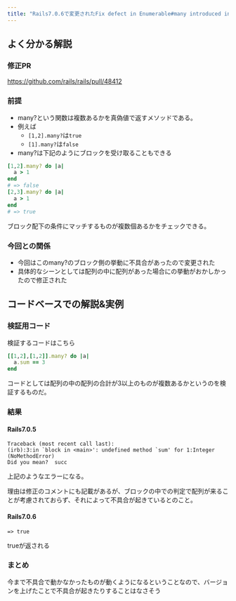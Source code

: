 ```yaml
---
title: "Rails7.0.6で変更されたFix defect in Enumerable#many introduced in rails/rails@d862dffについての解説"
---
```


## よく分かる解説

### 修正PR
https://github.com/rails/rails/pull/48412

### 前提
- many?という関数は複数あるかを真偽値で返すメソッドである。
- 例えば
  - `[1,2].many?`は`true`
  - `[1].many?`は`false`
- many?は下記のようにブロックを受け取ることもできる

```ruby
[1,2].many? do |a|
  a > 1
end
# => false
[2,3].many? do |a|
  a > 1
end
# => true
```
ブロック配下の条件にマッチするものが複数個あるかをチェックできる。


### 今回との関係
- 今回はこのmany?のブロック側の挙動に不具合があったので変更された
- 具体的なシーンとしては配列の中に配列があった場合にの挙動がおかしかったので修正された

## コードベースでの解説&実例

### 検証用コード
検証するコードはこちら
```ruby
[[1,2],[1,2]].many? do |a|
  a.sum == 3
end
```
コードとしては配列の中の配列の合計が3以上のものが複数あるかというのを検証するものだ。

### 結果
#### Rails7.0.5
```
Traceback (most recent call last):
(irb):3:in `block in <main>': undefined method `sum' for 1:Integer (NoMethodError)
Did you mean?  succ
```

上記のようなエラーになる。

理由は修正のコメントにも記載があるが、ブロックの中での判定で配列が来ることが考慮されておらず、それによって不具合が起きているとのこと。

#### Rails7.0.6
```
=> true
```
trueが返される


### まとめ
今まで不具合で動かなかったものが動くようになるということなので、バージョンを上げたことで不具合が起きたりすることはなさそう

